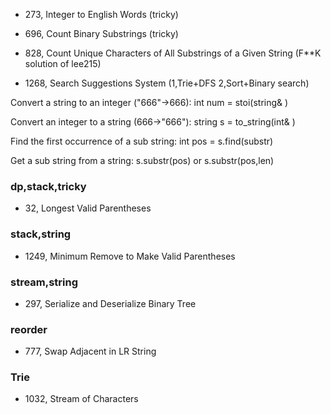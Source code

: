 - 273, Integer to English Words (tricky)
- 696, Count Binary Substrings (tricky)

- 828, Count Unique Characters of All Substrings of a Given String (F**K solution of lee215)
- 1268, Search Suggestions System (1,Trie+DFS 2,Sort+Binary search)


Convert a string to an integer ("666"->666): 		int num = stoi(string& )

Convert an integer to a string (666->"666"):		string s = to_string(int& )

Find the first occurrence of a sub string:		int pos = s.find(substr)

Get a sub string from a string:  			s.substr(pos) or s.substr(pos,len)

### dp,stack,tricky
- 32, Longest Valid Parentheses

### stack,string
- 1249, Minimum Remove to Make Valid Parentheses

### stream,string
- 297, Serialize and Deserialize Binary Tree 

### reorder
- 777, Swap Adjacent in LR String


### Trie
- 1032, Stream of Characters 
